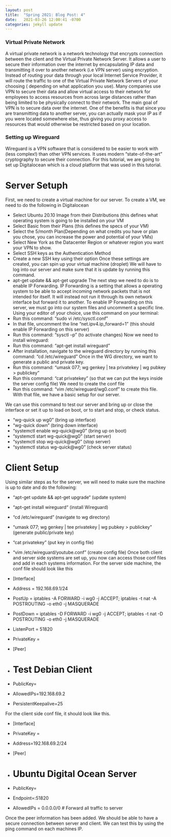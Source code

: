```yaml
---
layout: post
title:  "Spring 2021: Blog Post: 4"
date:   2021-03-26 12:00:41 -0700
categories: jekyll update
---
```

### Virtual Private Network
A virtual private network is a network technology that encrypts connection between the client and the Virtual Private Network Server. It allows a user to secure their information over the internet by encapsulating IP data and transmitting it over to another network (i.e VPN server) using encryption. Instead of routing your data through your local Internet Service Provider, it will route the traffic to one of the Virtual Private Network Servers of your choosing ( depending on what application you use). Many companies use VPN to secure their data and allow virtual access to their network for employees to access resources from across large distances rather than being limited to be physically connect to their network. The main goal of VPN is to secure data over the internet. One of the benefits is that since you are transmitting data to another server, you can actually mask your IP as if you were located somewhere else, thus giving you proxy access to resources that would otherwise be restricted based on your location.
### Setting up Wireguard
Wireguard is a VPN software that is considered to be easier to work with (less complex!) than other VPN services. It uses modern “state-of-the-art” cryptography to secure their connection.
For this tutorial, we are going to set up Digitalocean which is a cloud platform that was used in this tutorial.
# Server Setuph
First, we need to create a virtual machine for our server. To create a VM, we need to do the following in Digitalocean
-	 Select Ubuntu 20.10 Image from their Distributions (this defines what operating system is going to be installed on your VM
-	Select Basic from their Plans (this defines the specs of your VM)
-	Select the 5/month Plan(Depending on what credits you have or plan you chose, you can increase the power and potential of your VMs)
-	Select New York as the Datacenter Region or whatever region you want your VPN to show.
-	Select SSH keys as the Authentication Method
-	Create a new SSH key using their option
Once these settings are created, you can spin up your virtual machine (droplet)
We will have to log into our server and make sure that it is update by running this command.
-	apt-get update && apt-get upgrade
The next step we need to do is to enable IP Forwarding. IP Forwarding is a setting that allows a operating system to be able to accept incoming network packets that is not intended for itself. It will instead not run it through its own network interface but forward it to another.
To enable IP Forwarding on this server, we must go into our system files and uncomment a specific line. Using your editor of your choice, use this command on your terminal:
-	Run this command: “sudo vi /etc/sysctl.conf”
-	In that file, uncomment the line “net.ipv4.ip_forward=1” (this should enable IP Forwarding on this server)
-	Run this command: “sysctl –p” (to activate changes)
Now we need to install wireguard:
-	Run this command:  “apt-get install wireguard”
-	After installation, navigate to the wireguard directory by running this command: “cd /etc/wireguard”
Once in the WG directory, we want to generate a public and private key.
-	Run this command: “umask 077; wg genkey | tea privatekey | wg pubkey > publickey”
-	Run this command: “cat privatekey” (so that we can put the keys inside the server config file)
We need to create the conf file
-	Run this command: “vim /etc/wireguard/wg0.conf” to create this file.
With that file, we have a basic setup for our server.

We can use this command to test our server and bring up or close the interface or set it up to load on boot, or to start and stop, or check status.
-	“wg-quick up wg0” (bring up interface)
-	“wg-quick down” (bring down interface)
-	“systemctl enable wg-quick@wg0” (bring up on boot)
-	“systemctl start wg-quick@wg0” (start server)
-	“systemctl stop wg-quick@wg0” (stop server)
-	“systemctl status wg-quick@wg0” (check server status)
# Client Setup
Using similar steps as for the server, we will need to make sure the machine is up to date and do the following:
-	“apt-get update && apt-get upgrade“ (update system)
-	“apt-get install wireguard“ (install Wireguard)
-	“cd /etc/wireguard” (navigate to wg directory)
-	“umask 077; wg genkey | tee privatekey | wg pubkey > publickey” (generate public/private key)
-	“cat privatekey” (put key in config file)
-	“vim /etc/wireguard/youtube.conf” (create config file)
Once both client and server side systems are set up, you now can access those conf files and add in each systems information. 
For the server side machine, the conf file should look like this 
-	[Interface]
-	Address = 192.168.69.1/24
-	PostUp = iptables -A FORWARD -i wg0 -j ACCEPT; iptables -t nat -A POSTROUTING -o eth0 -j MASQUERADE
-	PostDown = iptables -D FORWARD -i wg0 -j ACCEPT; iptables -t nat -D POSTROUTING -o eth0 -j MASQUERADE
-	ListenPort = 51820
-	PrivateKey = <This Ubuntu Servers Private Key>

-	[Peer]

-	# Test Debian Client

-	PublicKey=<The Public Key of the Debian Client>

-	AllowedIPs=192.168.69.2

-	PersistentKeepalive=25

For the client side conf file, it should look like this.
-	[Interface]
-	PrivateKey = <This Debian Client Private Key Goes Here>
-	 Address=192.168.69.2/24

-	[Peer]

-	# Ubuntu Digital Ocean Server

-	PublicKey=<Public Key From Ubuntu Digital Ocean Server>

-	Endpoint=<Public IP of Ubuntu Digital Ocean Server>:51820

-	AllowedIPs = 0.0.0.0/0 # Forward all traffic to server

Once the peer information has been added. We should be able to have a secure connection between server and client. We can test this by using the ping command on each machines IP.
